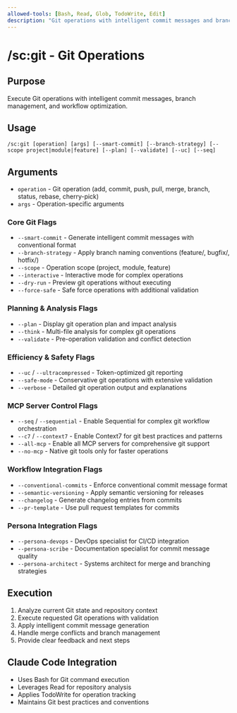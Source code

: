 ```yaml
---
allowed-tools: [Bash, Read, Glob, TodoWrite, Edit]
description: "Git operations with intelligent commit messages and branch management"
---
```


# /sc:git - Git Operations

## Purpose
Execute Git operations with intelligent commit messages, branch management, and workflow optimization.

## Usage
```
/sc:git [operation] [args] [--smart-commit] [--branch-strategy] [--scope project|module|feature] [--plan] [--validate] [--uc] [--seq]
```

## Arguments
- `operation` - Git operation (add, commit, push, pull, merge, branch, status, rebase, cherry-pick)
- `args` - Operation-specific arguments

### Core Git Flags
- `--smart-commit` - Generate intelligent commit messages with conventional format
- `--branch-strategy` - Apply branch naming conventions (feature/, bugfix/, hotfix/)
- `--scope` - Operation scope (project, module, feature)
- `--interactive` - Interactive mode for complex operations
- `--dry-run` - Preview git operations without executing
- `--force-safe` - Safe force operations with additional validation

### Planning & Analysis Flags
- `--plan` - Display git operation plan and impact analysis
- `--think` - Multi-file analysis for complex git operations
- `--validate` - Pre-operation validation and conflict detection

### Efficiency & Safety Flags
- `--uc` / `--ultracompressed` - Token-optimized git reporting
- `--safe-mode` - Conservative git operations with extensive validation
- `--verbose` - Detailed git operation output and explanations

### MCP Server Control Flags
- `--seq` / `--sequential` - Enable Sequential for complex git workflow orchestration
- `--c7` / `--context7` - Enable Context7 for git best practices and patterns
- `--all-mcp` - Enable all MCP servers for comprehensive git support
- `--no-mcp` - Native git tools only for faster operations

### Workflow Integration Flags
- `--conventional-commits` - Enforce conventional commit message format
- `--semantic-versioning` - Apply semantic versioning for releases
- `--changelog` - Generate changelog entries from commits
- `--pr-template` - Use pull request templates for commits

### Persona Integration Flags
- `--persona-devops` - DevOps specialist for CI/CD integration
- `--persona-scribe` - Documentation specialist for commit message quality
- `--persona-architect` - Systems architect for merge and branching strategies

## Execution
1. Analyze current Git state and repository context
2. Execute requested Git operations with validation
3. Apply intelligent commit message generation
4. Handle merge conflicts and branch management
5. Provide clear feedback and next steps

## Claude Code Integration
- Uses Bash for Git command execution
- Leverages Read for repository analysis
- Applies TodoWrite for operation tracking
- Maintains Git best practices and conventions
